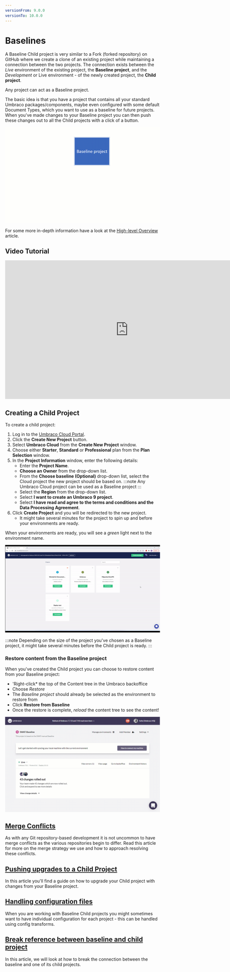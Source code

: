 ```yaml
---
versionFrom: 9.0.0
versionTo: 10.0.0
---
```


# Baselines

A Baseline Child project is very similar to a Fork (forked repository) on GitHub where we create a clone of an existing project while maintaining a connection between the two projects. The connection exists between the _Live_ environment of the existing project, the **Baseline project**, and the _Development_ or Live environment - of the newly created project, the **Child project**.

Any project can act as a Baseline project.

The basic idea is that you have a project that contains all your standard Umbraco packages/components, maybe even configured with some default Document Types, which you want to use as a baseline for future projects. When you've made changes to your Baseline project you can then push these changes out to all the Child projects with a click of a button.

![Baseline workflow](images/baseline-workflow.gif)

For some more in-depth information have a look at the [High-level Overview](High-level-overview/) article.

## Video Tutorial

<iframe width="800" height="450" src="https://www.youtube.com/embed/A4FhZTyruE0?rel=0" frameborder="0" allow="autoplay; encrypted-media" allowfullscreen></iframe>

## Creating a Child Project

To create a child project:

1. Log in to the [Umbraco Cloud Portal](https://www.s1.umbraco.io/projects).
2. Click the **Create New Project** button.
3. Select **Umbraco Cloud** from the **Create New Project** window.
4. Choose either **Starter**, **Standard** or **Professional** plan from the **Plan Selection** window.
5. In the **Project Information** window, enter the following details:
    - Enter the **Project Name**.
    - **Choose an Owner** from the drop-down list.
    - From the **Choose baseline (Optional)** drop-down list, select the Cloud project the new project should be based on.
    :::note
    Any Umbraco Cloud project can be used as a Baseline project
    :::
    - Select the **Region** from the drop-down list.
    - Select **I want to create an Umbraco 9 project**.
    - Select **I have read and agree to the terms and conditions and the Data Processing Agreement**.
6. Click **Create Project** and you will be redirected to the new project.
    - It might take several minutes for the project to spin up and before your environments are ready.

When your environments are ready, you will see a *green* light next to the environment name.

![Creating a Baseline child project](images/create-baseline-child-project-v9-new.gif)

:::note
Depending on the size of the project you've chosen as a Baseline project, it might take several minutes before the Child project is ready.
:::

### Restore content from the Baseline project

When you've created the Child project you can choose to restore content from your Baseline project:

- 'Right-click* the top of the Content tree in the Umbraco backoffice
- Choose *Restore*
- The *Baseline project* should already be selected as the environment to restore from
- Click **Restore from Baseline**
- Once the restore is complete, *reload* the content tree to see the content!

![Restore content from Baseline project](images/RestoreFromBaseline.gif)

## [Merge Conflicts](Baseline-Merge-Conflicts/)

As with any Git repository-based development it is not uncommon to have merge conflicts as the various repositories begin to differ. Read this article for more on the merge strategy we use and how to approach resolving these conflicts.

## [Pushing upgrades to a Child Project](Upgrading-Child-Projects/)

In this article you'll find a guide on how to upgrade your Child project with changes from your Baseline project.

## [Handling configuration files](Configuration-files/)

When you are working with Baseline Child projects you might sometimes want to have individual configuration for each project - this can be handled using config transforms.

## [Break reference between baseline and child project](Break-baseline/)

In this article, we will look at how to break the connection between the baseline and one of its child projects.